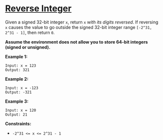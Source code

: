 [Reverse Integer](https://leetcode.com/problems/reverse-integer)
===
Given a signed 32-bit integer `x`, return `x` *with its digits reversed*. If reversing `x` causes the value to go
outside the signed 32-bit integer range `[-2^31, 2^31 - 1]`, then return `0`.

**Assume the environment does not allow you to store 64-bit integers (signed or unsigned).**

**Example 1:**

```
Input: x = 123
Output: 321
```

**Example 2:**

```
Input: x = -123
Output: -321
```

**Example 3:**

```
Input: x = 120
Output: 21
```

**Constraints:**

- `-2^31 <= x <= 2^31 - 1`